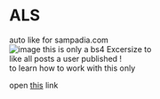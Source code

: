 # ALS
auto like for sampadia.com
<br>
![image](https://github.com/hmiddot/ALS/assets/122253551/65e83c9b-e4b8-4602-bb58-15256df96d80)
this is only a bs4 Excersize to<br>
like all posts a user published !<br>
to learn how to work with this only <br>

open <a href="https://sampadia.com/forum/threads/115778/">this</a> link
